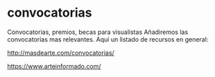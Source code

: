 # convocatorias
Convocatorias, premios, becas para visualistas
Añadiremos las convocatorias mas relevantes. 
Aquí un listado de recursos en general:

http://masdearte.com/convocatorias/

https://www.arteinformado.com/

